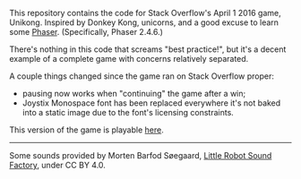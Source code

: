 This repository contains the code for Stack Overflow's April 1 2016 game, Unikong. Inspired by Donkey Kong, unicorns, and a good excuse to learn some [Phaser](http://phaser.io/). (Specifically, Phaser 2.4.6.)

There's nothing in this code that screams "best practice!", but it's a decent example of a complete game with concerns relatively separated.

A couple things changed since the game ran on Stack Overflow proper:

- pausing now works when "continuing" the game after a win;
- Joystix Monospace font has been replaced everywhere it's not baked into a static image due to the font's licensing constraints.

This version of the game is playable [here](http://stackexchange.github.io/unikong).

---

Some sounds provided by Morten Barfod Søegaard, [Little Robot Sound Factory](http://www.littlerobotsoundfactory.com), under CC BY 4.0.
